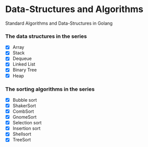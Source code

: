 # Data-Structures and Algorithms
Standard Algorithms and Data-Structures in Golang

### The data structures in the series

- [x] Array
- [x] Stack
- [x] Dequeue
- [x] Linked List
- [x] Binary Tree
- [x] Heap

### The sorting algorithms in the series

- [x] Bubble sort
- [x] ShakerSort
- [x] CombSort
- [x] GnomeSort
- [x] Selection sort
- [x] Insertion sort
- [x] Shellsort
- [x] TreeSort
